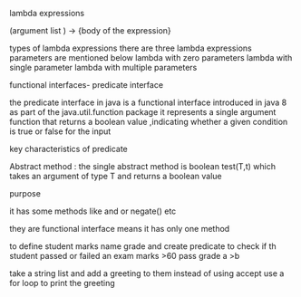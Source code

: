 lambda expressions

(argument list ) -> {body of the expression}

types of lambda expressions 
there are three lambda expressions 
parameters are mentioned below
 lambda with zero parameters
  lambda with single parameter
  lambda with multiple parameters


functional interfaces- predicate interface 

the predicate interface in java is a functional interface introduced in java 8 as part of the java.util.function package it represents a single argument function that returns a boolean value ,indicating whether a given condition is true or false for the input 

key characteristics of predicate 

Abstract method :
the single abstract method is boolean test(T,t) which takes an argument of type T and returns a boolean value

purpose

it has some methods like and or negate() etc 

they are functional interface means it has only one method 

to define student marks name grade and create predicate to check if th student passed or failed an exam marks  >60 pass grade a >b

take a string list and add a greeting to them instead of using accept use a for loop to print the greeting 